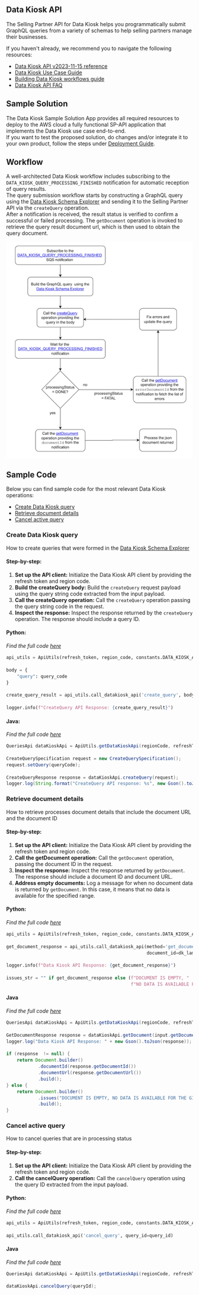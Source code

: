 ## Data Kiosk API
The Selling Partner API for Data Kiosk helps you programmatically submit GraphQL queries from a variety of schemas to help selling partners manage their businesses.

If you haven't already, we recommend you to navigate the following resources:
* [Data Kiosk API v2023-11-15 reference](https://developer-docs.amazon.com/sp-api/v0/docs/data-kiosk-api-v2023-11-15-reference)
* [Data Kiosk Use Case Guide](https://developer-docs.amazon.com/sp-api/v0/docs/data-kiosk-api-v2023-11-15-use-case-guide)
* [Building Data Kiosk workflows guide](https://developer-docs.amazon.com/sp-api/docs/data-kiosk-workflow-guide)
* [Data Kiosk API FAQ](https://developer-docs.amazon.com/sp-api/docs/data-kiosk-faq)

## Sample Solution
The Data Kiosk Sample Solution App provides all required resources to deploy to the AWS cloud a fully functional SP-API application that implements the Data Kiosk use case end-to-end.  
If you want to test the proposed solution, do changes and/or integrate it to your own product, follow the steps under [Deployment Guide](docs/DEPLOYMENT.md).

## Workflow
A well-architected Data Kiosk workflow includes subscribing to the `DATA_KIOSK_QUERY_PROCESSING_FINISHED` notification for automatic reception of query results.  
The query submission workflow starts by constructing a GraphQL query using the [Data Kiosk Schema Explorer](https://sellercentral.amazon.com/datakiosk-schema-explorer?schema=analytics_salesAndTraffic_2023_11_15) and sending it to the Selling Partner API via the `createQuery` operation.  
After a notification is received, the result status is verified to confirm a successful or failed processing. The `getDocument` operation is invoked to retrieve the query result document url, which is then used to obtain the query document.

![Data Kiosk Workflow](docs/images/data-kiosk-workflow.png)

## Sample Code
Below you can find sample code for the most relevant Data Kiosk operations:
* [Create Data Kiosk query](#create-data-kiosk-query)
* [Retrieve document details](#retrieve-document-details)
* [Cancel active query](#cancel-active-query)

### Create Data Kiosk query
How to create queries that were formed in the [Data Kiosk Schema Explorer](https://sellercentral.amazon.com/datakiosk-schema-explorer?schema=analytics_salesAndTraffic_2023_11_15)

#### Step-by-step:
1. **Set up the API client:** Initialize the Data Kiosk API client by providing the refresh token and region code.
2. **Build the createQuery body:** Build the `createQuery` request payload using the query string code extracted from the input payload.
3. **Call the createQuery operation:** Call the `createQuery` operation passing the query string code in the request.
4. **Inspect the response:** Inspect the response returned by the `createQuery` operation. The response should include a query ID.

#### Python:
*Find the full code [here](https://github.com/amzn/selling-partner-api-samples/blob/main/use-cases/data-kiosk/code/python/src/create_query_handler.py)*
```python
api_utils = ApiUtils(refresh_token, region_code, constants.DATA_KIOSK_API_TYPE)

body = {
    "query": query_code
}

create_query_result = api_utils.call_datakiosk_api('create_query', body=body)

logger.info(f"CreateQuery API Response: {create_query_result}")
```

#### Java:
*Find the full code [here](https://github.com/amzn/selling-partner-api-samples/blob/main/use-cases/data-kiosk/code/java/src/main/java/lambda/CreateQueryHandler.java)*
```java
QueriesApi dataKioskApi = ApiUtils.getDataKioskApi(regionCode, refreshToken);

CreateQuerySpecification request = new CreateQuerySpecification();
request.setQuery(queryCode);

CreateQueryResponse response = dataKioskApi.createQuery(request);
logger.log(String.format("CreateQuery API response: %s", new Gson().toJson(response)));
```

### Retrieve document details
How to retrieve processes document details that include the document URL and the document ID

#### Step-by-step:
1. **Set up the API client:** Initialize the Data Kiosk API client by providing the refresh token and region code.
2. **Call the getDocument operation:** Call the `getDocument` operation, passing the document ID in the request.
3. **Inspect the response:** Inspect the response returned by `getDocument`. The response should include a document ID and document URL.
4. **Address empty documents:** Log a message for when no document data is returned by `getDocument`. In this case, it means that no data is available for the specified range.

#### Python:
*Find the full code [here](https://github.com/amzn/selling-partner-api-samples/blob/main/use-cases/data-kiosk/code/python/src/get_document_handler.py)*
```python
api_utils = ApiUtils(refresh_token, region_code, constants.DATA_KIOSK_API_TYPE)

get_document_response = api_utils.call_datakiosk_api(method='get_document',
                                                     document_id=dk_lambda_input.document.documentId)

logger.info(f"Data Kiosk API Response: {get_document_response}")

issues_str = "" if get_document_response else (f"DOCUMENT IS EMPTY, "
                                               f"NO DATA IS AVAILABLE FOR THE GIVEN TIME RANGE")
```

#### Java
*Find the full code [here](https://github.com/amzn/selling-partner-api-samples/blob/main/use-cases/data-kiosk/code/java/src/main/java/lambda/GetDocumentHandler.java)*
```java
QueriesApi dataKioskApi = ApiUtils.getDataKioskApi(regionCode, refreshToken);

GetDocumentResponse response = dataKioskApi.getDocument(input.getDocument().getDocumentId());
logger.log("Data Kiosk API Response: " + new Gson().toJson(response));

if (response  != null) {
    return Document.builder()
            .documentId(response.getDocumentId())
            .documentUrl(response.getDocumentUrl())
            .build();
} else {
    return Document.builder()
            .issues("DOCUMENT IS EMPTY, NO DATA IS AVAILABLE FOR THE GIVEN TIME RANGE")
            .build();
}
```

### Cancel active query
How to cancel queries that are in processing status

#### Step-by-step:
1. **Set up the API client:** Initialize the Data Kiosk API client by providing the refresh token and region code.
2. **Call the cancelQuery operation:** Call the `cancelQuery` operation using the query ID extracted from the input payload.

#### Python:
*Find the full code [here](https://github.com/amzn/selling-partner-api-samples/blob/main/use-cases/data-kiosk/code/python/src/cancel_query_handler.py)*
```python
api_utils = ApiUtils(refresh_token, region_code, constants.DATA_KIOSK_API_TYPE)

api_utils.call_datakiosk_api('cancel_query', query_id=query_id)
```

#### Java
*Find the full code [here](https://github.com/amzn/selling-partner-api-samples/blob/main/use-cases/data-kiosk/code/java/src/main/java/lambda/CancelQueryHandler.java)*
```java
QueriesApi dataKioskApi = ApiUtils.getDataKioskApi(regionCode, refreshToken);

dataKioskApi.cancelQuery(queryId);
```